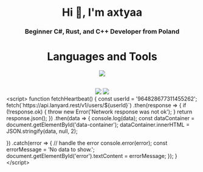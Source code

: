 <h1 align="center">Hi 👋, I'm axtyaa</h1>
<h3 align="center">Beginner C#, Rust, and C++ Developer from Poland</h3>

<h1 align="center">Languages and Tools</h1>
<p align="center">
    <img src="https://skillicons.dev/icons?i=github,ps,ai,visualstudio,javascript,java&perline=7"/>
</p> <br>

<div align="center">
  <img src="https://github-readme-stats.vercel.app/api?username=axtyaa&show_icons=true&theme=radical" /> 
  <img src="https://github-readme-streak-stats.herokuapp.com/?user=axtyaa&theme=tokyonight&hide_border=true" />
</div>
&lt;script&gt;
        function fetchHeartbeat() {
  const userId = '964828677311455262';
    fetch(`https://api.lanyard.rest/v1/users/${userId}`)
      .then(response => {
        if (!response.ok) {
          throw new Error('Network response was not ok');
    }
           return response.json();
})
      .then(data => {
       console.log(data);
         const dataContainer = document.getElementById('data-container');
            dataContainer.innerHTML = JSON.stringify(data, null, 2);
    
})
       .catch(error => {
    // handle the error
        console.error(error);
          const errorMessage = 'No data to show.';
            document.getElementById('error').textContent = errorMessage;
});
}
&lt;/script&gt;
